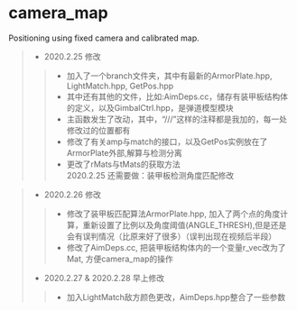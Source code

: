 # camera_map
Positioning using fixed camera and calibrated map. 
> * 2020.2.25 修改  
>> * 加入了一个branch文件夹，其中有最新的ArmorPlate.hpp, LightMatch.hpp, GetPos.hpp  
>> * 其中还有其他的文件，比如:AimDeps.cc，储存有装甲板结构体的定义，以及GimbalCtrl.hpp，是弹道模型模块  
>> * 主函数发生了改动，其中，“///”这样的注释都是我加的，每一处修改过的位置都有  
>> * 修改了有关amp与match的接口，以及GetPos实例放在了ArmorPlate外部,解算与检测分离  
>> * 更改了rMats与tMats的获取方法  
>> 2020.2.25 还需要做：装甲板检测角度匹配修改  

> * 2020.2.26 修改
>> * 修改了装甲板匹配算法ArmorPlate.hpp, 加入了两个点的角度计算，重新设置了比例以及角度阈值(ANGLE_THRESH),但是还是会有误判情况（比原来好了很多）（误判出现在视频后半段）
>> * 修改了AimDeps.cc, 把装甲板结构体内的一个变量r_vec改为了Mat, 方便camera_map的操作
> * 2020.2.27 & 2020.2.28 早上修改
>> * 加入LightMatch敌方颜色更改，AimDeps.hpp整合了一些参数
